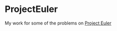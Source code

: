 # ProjectEuler

My work for some of the problems on [Project Euler](http://projecteuler.net/problems)
